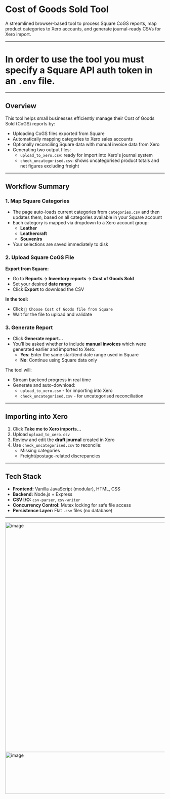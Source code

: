 # Cost of Goods Sold Tool

A streamlined browser-based tool to process Square CoGS reports, map product categories to Xero accounts, and generate journal-ready CSVs for Xero import.

---
# In order to use the tool you must specify a Square API auth token in an `.env` file.
---
## Overview

This tool helps small businesses efficiently manage their Cost of Goods Sold (CoGS) reports by:

- Uploading CoGS files exported from Square
- Automatically mapping categories to Xero sales accounts
- Optionally reconciling Square data with manual invoice data from Xero
- Generating two output files:
  - `upload_to_xero.csv`: ready for import into Xero's journal system
  - `check_uncategorised.csv`: shows uncategorised product totals and net figures excluding freight

---

## Workflow Summary

### 1. Map Square Categories

- The page auto-loads current categories from `categories.csv` and then updates them, based on all categories available in your Square account
- Each category is mapped via dropdown to a Xero account group:
  - **Leather**
  - **Leathercraft**
  - **Souvenirs**
- Your selections are saved immediately to disk

### 2. Upload Square CoGS File

**Export from Square:**

- Go to **Reports → Inventory reports → Cost of Goods Sold**
- Set your desired **date range**
- Click **Export** to download the CSV

**In the tool:**

- Click `📁 Choose Cost of Goods file from Square`
- Wait for the file to upload and validate

### 3. Generate Report

- Click **Generate report...**
- You’ll be asked whether to include **manual invoices** which were generated earlier and imported to Xero:
  - **Yes**: Enter the same start/end date range used in Square
  - **No**: Continue using Square data only

The tool will:

- Stream backend progress in real time
- Generate and auto-download:
  - `upload_to_xero.csv` - for importing into Xero
  - `check_uncategorised.csv` - for uncategorised reconciliation

---

## Importing into Xero

1. Click **Take me to Xero imports...**
2. Upload `upload_to_xero.csv`
3. Review and edit the **draft journal** created in Xero
4. Use `check_uncategorised.csv` to reconcile:
   - Missing categories
   - Freight/postage-related discrepancies

---

## Tech Stack

- **Frontend:** Vanilla JavaScript (modular), HTML, CSS
- **Backend:** Node.js + Express
- **CSV I/O:** `csv-parser`, `csv-writer`
- **Concurrency Control:** Mutex locking for safe file access
- **Persistence Layer:** Flat `.csv` files (no database)

---
<img width="1018" height="724" alt="image" src="https://github.com/user-attachments/assets/b6fe000c-09fd-4c40-9e2a-f12ffa878afc" />
<img width="654" height="132" alt="image" src="https://github.com/user-attachments/assets/d36ab2d8-22af-4292-b4c4-8adf788d9b0e" />
